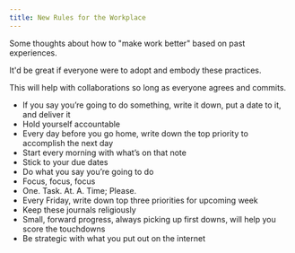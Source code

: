 ```yaml
---
title: New Rules for the Workplace
---
```

Some thoughts about how to "make work better" based on past experiences.

It'd be great if everyone were to adopt and embody these practices.

This will help with collaborations so long as everyone agrees and commits.

-   If you say you’re going to do something, write it down, put a date to it, and deliver it
-   Hold yourself accountable
-   Every day before you go home, write down the top priority to accomplish the next day
-   Start every morning with what’s on that note
-   Stick to your due dates
-   Do what you say you’re going to do
-   Focus, focus, focus
-   One. Task. At. A. Time; Please.
-   Every Friday, write down top three priorities for upcoming week
-   Keep these journals religiously
-   Small, forward progress, always picking up first downs, will help you score the touchdowns
-   Be strategic with what you put out on the internet